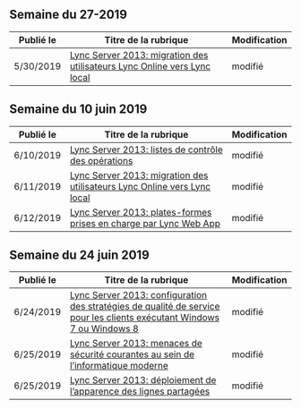 <!-- This file is generated automatically each week. Changes made to this file will be overwritten.-->




## <a name="week-of-may-27-2019"></a>Semaine du 27-2019


| Publié le |Titre de la rubrique | Modification |
|------|------------|--------|
| 5/30/2019 | [Lync Server 2013: migration des utilisateurs Lync Online vers Lync local](/LyncServer/lync-server-2013-migrating-lync-online-users-to-lync-on-premises) | modifié |


## <a name="week-of-june-10-2019"></a>Semaine du 10 juin 2019


| Publié le |Titre de la rubrique | Modification |
|------|------------|--------|
| 6/10/2019 | [Lync Server 2013: listes de contrôle des opérations](/LyncServer/lync-server-2013-operations-checklists) | modifié |
| 6/11/2019 | [Lync Server 2013: migration des utilisateurs Lync Online vers Lync local](/LyncServer/lync-server-2013-migrating-lync-online-users-to-lync-on-premises) | modifié |
| 6/12/2019 | [Lync Server 2013: plates-formes prises en charge par Lync Web App](/LyncServer/lync-server-2013-lync-web-app-supported-platforms) | modifié |


## <a name="week-of-june-24-2019"></a>Semaine du 24 juin 2019


| Publié le |Titre de la rubrique | Modification |
|------|------------|--------|
| 6/24/2019 | [Lync Server 2013: configuration des stratégies de qualité de service pour les clients exécutant Windows 7 ou Windows 8](/LyncServer/lync-server-2013-configuring-quality-of-service-policies-for-clients-running-on-windows-7-or-windows-8) | modifié |
| 6/25/2019 | [Lync Server 2013: menaces de sécurité courantes au sein de l’informatique moderne](/LyncServer/lync-server-2013-common-security-threats-in-modern-day-computing) | modifié |
| 6/25/2019 | [Lync Server 2013: déploiement de l’apparence des lignes partagées](/LyncServer/lync-server-2013-deploy-shared-line-appearance) | modifié |
